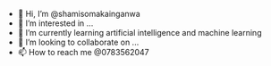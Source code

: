 - 👋 Hi, I’m @shamisomakainganwa
- 👀 I’m interested in ...
- 🌱 I’m currently learning artificial intelligence and machine learning
- 💞️ I’m looking to collaborate on ...
- 📫 How to reach me @0783562047

<!---
shamisomakainganwa/shamisomakainganwa is a ✨ special ✨ repository because its `README.md` (this file) appears on your GitHub profile.
You can click the Preview link to take a look at your changes.
--->
